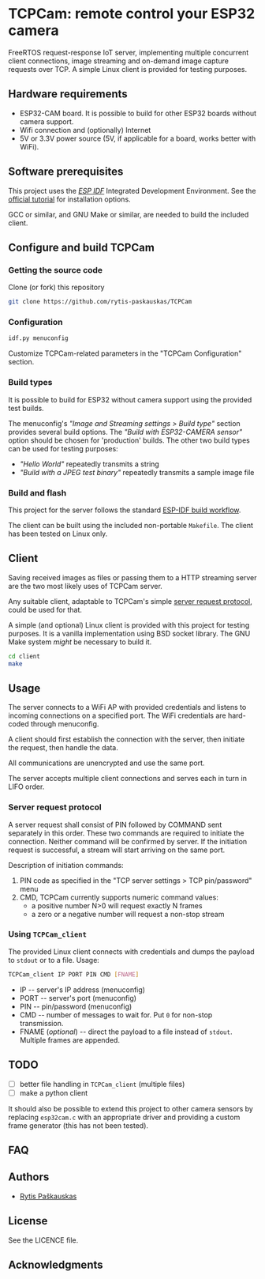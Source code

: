 # TCPCam: remote control your ESP32 camera
FreeRTOS request-response IoT server, implementing multiple concurrent client connections, image streaming and on-demand image capture requests over TCP.
A simple Linux client is provided for testing purposes.
## Hardware requirements
- ESP32-CAM board. 
  It is possible to build for other ESP32 boards without camera support.
- Wifi connection and (optionally) Internet
- 5V or 3.3V power source (5V, if applicable for a board, works better with WiFi).
## Software prerequisites
This project uses the [*ESP IDF*](https://github.com/espressif/esp-idf "ESP-IDF on Github") Integrated Development Environment.
See the [official tutorial](https://docs.espressif.com/projects/esp-idf/en/latest/esp32/get-started/index.html#installation "install and setup ESP IDF") for installation options.

GCC or similar, and GNU Make or similar, are needed to build the included client.
## Configure and build TCPCam
### Getting the source code
Clone (or fork) this repository
```sh
git clone https://github.com/rytis-paskauskas/TCPCam
```
### Configuration
```sh
idf.py menuconfig
```
Customize TCPCam-related parameters in the "TCPCam Configuration" section.
### Build types
It is possible to build for ESP32 without camera support using the provided test builds.

The menuconfig's *"Image and Streaming settings > Build type"* section provides several build options. 
The *"Build with ESP32-CAMERA sensor"* option should be chosen for 'production' builds.
The other two build types can be used for testing purposes:
- *"Hello World"* repeatedly transmits a string
- *"Build with a JPEG test binary"* repeatedly transmits a sample image file
### Build and flash
This project for the server follows the standard [ESP-IDF build workflow](https://docs.espressif.com/projects/esp-idf/en/latest/esp32/get-started/linux-macos-setup.html#build-the-project "ESP IDF build workflow").

The client can be built using the included non-portable `Makefile`. 
The client has been tested on Linux only.
## Client
Saving received images as files or passing them to a HTTP streaming server are the two most likely uses of TCPCam server.

Any suitable client, adaptable to TCPCam's simple [server request protocol](#server-request-protocol), could be used for that.

A simple (and optional) Linux client is provided with this project for testing purposes. 
It is a vanilla implementation using BSD socket library. The GNU Make system *might* be necessary to build it.
```sh
cd client
make
```
## Usage
The server connects to a WiFi AP with provided credentials and listens to incoming connections on a specified port. The WiFi credentials are hard-coded through menuconfig.

A client should first establish the connection with the server, then initiate the request, then handle the data.

All communications are unencrypted and use the same port.

The server accepts multiple client connections and serves each in turn in LIFO order.
### Server request protocol
A server request shall consist of PIN followed by COMMAND sent separately in this order. These two commands are required to initiate the connection. Neither command will be confirmed by server.
If the initiation request is successful, a stream will start arriving on the same port.

Description of initiation commands:
1. PIN code as specified in the "TCP server settings > TCP pin/password" menu
2. CMD, TCPCam currently supports numeric command values:
   - a positive number N>0 will request exactly N frames
   - a zero or a negative number will request a non-stop stream
### Using `TCPCam_client`
The provided Linux client connects with credentials and dumps the payload to `stdout` or to a file. Usage:
```sh
TCPCam_client IP PORT PIN CMD [FNAME]
```
- IP --  server's IP address (menuconfig)
- PORT -- server's port (menuconfig)
- PIN -- pin/password (menuconfig)
- CMD -- number of messages to wait for. Put `0` for non-stop transmission.
- FNAME (*optional*) -- direct the payload to a file instead of `stdout`. 
  Multiple frames are appended.

## TODO
- [ ] better file handling in `TCPCam_client` (multiple files)
- [ ] make a python client

It should also be possible to extend this project to other camera sensors by replacing `esp32cam.c` with an appropriate driver and providing a custom frame generator (this has not been tested).
## FAQ
## Authors
* [Rytis Paškauskas](https://github.com/rytis-paskauskas)
## License
See the LICENCE file.

## Acknowledgments
